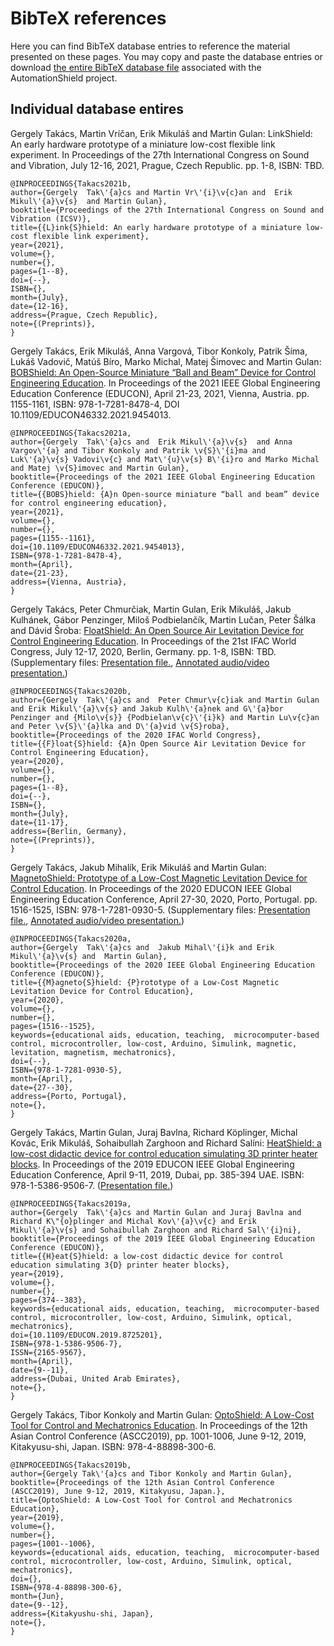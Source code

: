 # BibTeX references

Here you can find BibTeX database entries to reference the material presented on these pages. You may copy and paste the database entries or download [the entire BibTeX database file](https://github.com/gergelytakacs/AutomationShield/wiki/bib/automationshield_publications.bib) associated with the AutomationShield project.

## Individual database entires

Gergely Takács, Martin Vríčan, Erik Mikuláš and Martin Gulan: LinkShield: An early hardware prototype of a miniature low-cost flexible link experiment. In Proceedings of the 27th International Congress on Sound and Vibration, July 12-16, 2021, Prague, Czech Republic. pp. 1-8, ISBN: TBD.
```
@INPROCEEDINGS{Takacs2021b,
author={Gergely  Tak\'{a}cs and Martin Vr\'{i}\v{c}an and  Erik Mikul\'{a}\v{s}  and Martin Gulan},
booktitle={Proceedings of the 27th International Congress on Sound and Vibration (ICSV)},
title={{L}ink{S}hield: An early hardware prototype of a miniature low-cost flexible link experiment},
year={2021},
volume={},
number={},
pages={1--8},
doi={--},
ISBN={},
month={July},
date={12-16},
address={Prague, Czech Republic},
note={(Preprints)},
}

```

Gergely Takács, Erik Mikuláš, Anna Vargová, Tibor Konkoly, Patrik Šíma, Lukáš Vadovič, Matúš Bíro, Marko Michal, Matej Šimovec and Martin Gulan: [BOBShield: An Open-Source Miniature “Ball and Beam” Device for Control Engineering Education](https://github.com/gergelytakacs/AutomationShield/wiki/pdf/Takacs2021a.pdf). In Proceedings of the 2021 IEEE Global Engineering Education Conference (EDUCON), April 21-23, 2021, Vienna, Austria. pp. 1155-1161, ISBN: 978-1-7281-8478-4, DOI 10.1109/EDUCON46332.2021.9454013. 

```
@INPROCEEDINGS{Takacs2021a,
author={Gergely  Tak\'{a}cs and  Erik Mikul\'{a}\v{s}  and Anna Vargov\'{a} and Tibor Konkoly and Patrik \v{S}\'{i}ma and Luk\'{a}\v{s} Vadovi\v{c} and Mat\'{u}\v{s} B\'{i}ro and Marko Michal and Matej \v{S}imovec and Martin Gulan},
booktitle={Proceedings of the 2021 IEEE Global Engineering Education Conference (EDUCON)},
title={{BOBS}hield: {A}n Open-source miniature “ball and beam” device for control engineering education},
year={2021},
volume={},
number={},
pages={1155--1161},
doi={10.1109/EDUCON46332.2021.9454013},
ISBN={978-1-7281-8478-4},
month={April},
date={21-23},
address={Vienna, Austria},
}
```

Gergely Takács, Peter Chmurčiak, Martin Gulan, Erik Mikuláš, Jakub Kulhánek, Gábor Penzinger, Miloš Podbielančík, Martin Lučan, Peter Šálka and Dávid Šroba: [FloatShield: An Open Source Air Levitation Device for Control Engineering Education](https://github.com/gergelytakacs/AutomationShield/wiki/pdf/Takacs2020a.pdf). In Proceedings of the 21st IFAC World Congress, July 12-17, 2020, Berlin, Germany. pp. 1-8, ISBN: TBD. (Supplementary files: [Presentation file.](https://github.com/gergelytakacs/AutomationShield/wiki/pdf/Takacs2020a_Presentation.pdf), [Annotated audio/video presentation.](https://www.youtube.com/watch?v=gAduArWW5Tk))  

```
@INPROCEEDINGS{Takacs2020b,
author={Gergely  Tak\'{a}cs and  Peter Chmur\v{c}iak and Martin Gulan and Erik Mikul\'{a}\v{s} and Jakub Kulh\'{a}nek and G\'{a}bor Penzinger and {Milo\v{s}} {Podbielan\v{c}\'{i}k} and Martin Lu\v{c}an and Peter \v{S}\'{a}lka and D\'{a}vid \v{S}roba},
booktitle={Proceedings of the 2020 IFAC World Congress},
title={{F}loat{S}hield: {A}n Open Source Air Levitation Device for Control Engineering Education},
year={2020},
volume={},
number={},
pages={1--8},
doi={--},
ISBN={},
month={July},
date={11-17},
address={Berlin, Germany},
note={(Preprints)},
}
```

Gergely Takács, Jakub Mihalík, Erik Mikuláš and Martin Gulan: [MagnetoShield: Prototype of a Low-Cost Magnetic Levitation Device for Control Education](https://github.com/gergelytakacs/AutomationShield/wiki/pdf/Takacs2020b.pdf). In Proceedings of the 2020 EDUCON IEEE Global Engineering Education Conference, April 27-30, 2020, Porto, Portugal. pp. 1516-1525, ISBN: 978-1-7281-0930-5. (Supplementary files: [Presentation file.](https://github.com/gergelytakacs/AutomationShield/wiki/pdf/Takacs2020b_Presentation.pdf), [Annotated audio/video presentation.](https://www.youtube.com/watch?v=c4Z2vtgTjtg))  
```
@INPROCEEDINGS{Takacs2020a,
author={Gergely  Tak\'{a}cs and  Jakub Mihal\'{i}k and Erik Mikul\'{a}\v{s} and  Martin Gulan},
booktitle={Proceedings of the 2020 IEEE Global Engineering Education Conference (EDUCON)},
title={{M}agneto{S}hield: {P}rototype of a Low-Cost Magnetic Levitation Device for Control Education},
year={2020},
volume={},
number={},
pages={1516--1525},
keywords={educational aids, education, teaching,  microcomputer-based control, microcontroller, low-cost, Arduino, Simulink, magnetic, levitation, magnetism, mechatronics},
doi={--},
ISBN={978-1-7281-0930-5},
month={April},
date={27--30},
address={Porto, Portugal},
note={},
}
```

Gergely Takács, Martin Gulan, Juraj Bavlna, Richard Köplinger, Michal Kovác, Erik Mikuláš, Sohaibullah Zarghoon and Richard Salíni: [HeatShield: a low-cost didactic device for control education simulating 3D printer heater blocks](https://github.com/gergelytakacs/AutomationShield/wiki/pdf/Takacs2019a.pdf). In Proceedings of the 2019 EDUCON IEEE Global Engineering Education Conference, April 9-11, 2019, Dubai, pp. 385-394 UAE. ISBN: 978-1-5386-9506-7. ([Presentation file.](https://github.com/gergelytakacs/AutomationShield/wiki/pdf/Takacs2019a_Presentation.pdf)) 

```
@INPROCEEDINGS{Takacs2019a,
author={Gergely  Tak\'{a}cs and Martin Gulan and Juraj Bavlna and Richard K\"{o}plinger and Michal Kov\'{a}\v{c} and Erik Mikul\'{a}\v{s} and Sohaibullah Zarghoon and Richard Sal\'{i}ni},
booktitle={Proceedings of the 2019 IEEE Global Engineering Education Conference (EDUCON)},
title={{H}eat{S}hield: a low-cost didactic device for control education simulating 3{D} printer heater blocks},
year={2019},
volume={},
number={},
pages={374--383},
keywords={educational aids, education, teaching,  microcomputer-based control, microcontroller, low-cost, Arduino, Simulink, optical, mechatronics},
doi={10.1109/EDUCON.2019.8725201},
ISBN={978-1-5386-9506-7},
ISSN={2165-9567},
month={April},
date={9--11},
address={Dubai, United Arab Emirates},
note={},
}
```
Gergely Takács, Tibor Konkoly and Martin Gulan: [OptoShield: A Low-Cost Tool for Control and Mechatronics Education](https://github.com/gergelytakacs/AutomationShield/wiki/pdf/Takacs2019a.pdf). In Proceedings of the 12th Asian Control Conference (ASCC2019), pp. 1001-1006, June 9-12, 2019, Kitakyusu-shi, Japan. ISBN: 978-4-88898-300-6.

```
@INPROCEEDINGS{Takacs2019b,
author={Gergely Tak\'{a}cs and Tibor Konkoly and Martin Gulan},
booktitle={Proceedings of the 12th Asian Control Conference (ASCC2019), June 9-12, 2019, Kitakyusu, Japan.},
title={OptoShield: A Low-Cost Tool for Control and Mechatronics Education},
year={2019},
volume={},
number={},
pages={1001--1006},
keywords={educational aids, education, teaching,  microcomputer-based control, microcontroller, low-cost, Arduino, Simulink, optical, mechatronics},
doi={},
ISBN={978-4-88898-300-6},
month={Jun},
date={9--12},
address={Kitakyushu-shi, Japan},
note={},
}
```